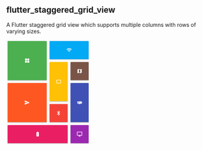 ## flutter_staggered_grid_view

A Flutter staggered grid view which supports multiple columns with rows of varying sizes.

![](images/flutter_staggered_grid_view1.png)